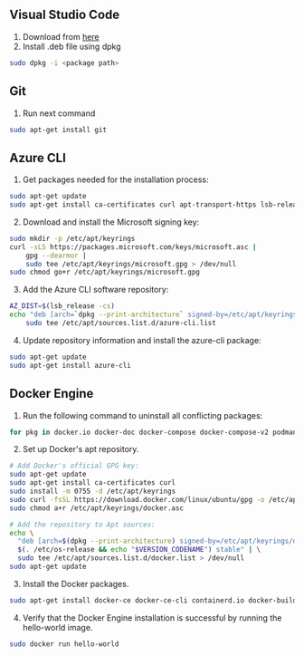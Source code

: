 ## Visual Studio Code

1. Download from [here](https://code.visualstudio.com/)
2. Install .deb file using dpkg

```bash
sudo dpkg -i <package path>
```

## Git

1. Run next command

```bash
sudo apt-get install git
```

## Azure CLI

1. Get packages needed for the installation process:

```bash
sudo apt-get update
sudo apt-get install ca-certificates curl apt-transport-https lsb-release gnupg
```

2. Download and install the Microsoft signing key:

```bash
sudo mkdir -p /etc/apt/keyrings
curl -sLS https://packages.microsoft.com/keys/microsoft.asc |
    gpg --dearmor |
    sudo tee /etc/apt/keyrings/microsoft.gpg > /dev/null
sudo chmod go+r /etc/apt/keyrings/microsoft.gpg
```

3. Add the Azure CLI software repository: 

```bash
AZ_DIST=$(lsb_release -cs)
echo "deb [arch=`dpkg --print-architecture` signed-by=/etc/apt/keyrings/microsoft.gpg] https://packages.microsoft.com/repos/azure-cli/ $AZ_DIST main" |
    sudo tee /etc/apt/sources.list.d/azure-cli.list
```

4. Update repository information and install the azure-cli package:

```bash
sudo apt-get update
sudo apt-get install azure-cli
```

## Docker Engine

1. Run the following command to uninstall all conflicting packages:

```bash
for pkg in docker.io docker-doc docker-compose docker-compose-v2 podman-docker containerd runc; do sudo apt-get remove $pkg; done
```

2. Set up Docker's apt repository.

```bash
# Add Docker's official GPG key:
sudo apt-get update
sudo apt-get install ca-certificates curl
sudo install -m 0755 -d /etc/apt/keyrings
sudo curl -fsSL https://download.docker.com/linux/ubuntu/gpg -o /etc/apt/keyrings/docker.asc
sudo chmod a+r /etc/apt/keyrings/docker.asc

# Add the repository to Apt sources:
echo \
  "deb [arch=$(dpkg --print-architecture) signed-by=/etc/apt/keyrings/docker.asc] https://download.docker.com/linux/ubuntu \
  $(. /etc/os-release && echo "$VERSION_CODENAME") stable" | \
  sudo tee /etc/apt/sources.list.d/docker.list > /dev/null
sudo apt-get update
```

3. Install the Docker packages.

```bash
sudo apt-get install docker-ce docker-ce-cli containerd.io docker-buildx-plugin docker-compose-plugin
```

4. Verify that the Docker Engine installation is successful by running the hello-world image.

```bash
sudo docker run hello-world
```